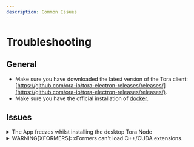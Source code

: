 ```yaml
---
description: Common Issues
---
```


# Troubleshooting

## General&#x20;

* Make sure you have downloaded the latest version of the Tora client: [https://github.com/ora-io/tora-electron-releases/releases/](https://github.com/ora-io/tora-electron-releases/releases/).
* Make sure you have the official installation of [docker](https://www.docker.com/).

## Issues

<details>

<summary>The App freezes whilst installing the desktop Tora Node</summary>

To resolve this issue try following:

1. rm -rf \~/.ora
2. run: `docker-compose up -d`

</details>

<details>

<summary>WARNING[XFORMERS]: xFormers can't load C++/CUDA extensions.</summary>

To resolve this issue:

1. Remove existing Tora Node docker images
2. Pull new version of docker images
3. Run the node again

</details>

